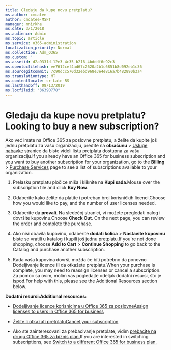 ```yaml
---
title: Gledaju da kupe novu pretplatu?
ms.author: cmcatee
author: cmcatee-MSFT
manager: mnirkhe
ms.date: 3/1/2018
ms.audience: Admin
ms.topic: article
ms.service: o365-administration
localization_priority: Normal
ms.collection: Adm_O365
ms.custom: ''
ms.assetid: d2a9331d-12e3-4c35-b216-4bdddf6c92c3
ms.openlocfilehash: ee7612cef4ad67c2620a2b1c6851b8d092eb1c36
ms.sourcegitcommit: 7c90dcc570d32ebd968e3e4e816a7b482890b3a4
ms.translationtype: MT
ms.contentlocale: sr-Latn-RS
ms.lasthandoff: 08/13/2019
ms.locfileid: "36390778"
---
```

# <a name="looking-to-buy-a-new-subscription"></a><span data-ttu-id="d9ba1-102">Gledaju da kupe novu pretplatu?</span><span class="sxs-lookup"><span data-stu-id="d9ba1-102">Looking to buy a new subscription?</span></span>

<span data-ttu-id="d9ba1-103">Ako već imate na Office 365 za poslovne pretplatu, a želite da kupite još jednu pretplatu za vašu organizaciju, pređite na **obračunu** \> [Usluge nabavke](https://go.microsoft.com/fwlink/p/?linkid=868433) stranice da biste videli listu pretplata dostupna za vašu organizaciju.</span><span class="sxs-lookup"><span data-stu-id="d9ba1-103">If you already have an Office 365 for business subscription and you want to buy another subscription for your organization, go to the **Billing** \> [Purchase Services](https://go.microsoft.com/fwlink/p/?linkid=868433) page to see a list of subscriptions available to your organization.</span></span>
 
1. <span data-ttu-id="d9ba1-104">Prelasku pretplatu pločice miša i kliknite na **Kupi sada**.</span><span class="sxs-lookup"><span data-stu-id="d9ba1-104">Mouse over the subscription tile and click **Buy Now**.</span></span>

2. <span data-ttu-id="d9ba1-105">Odaberite kako želite da platite i potreban broj korisničkih licenci.</span><span class="sxs-lookup"><span data-stu-id="d9ba1-105">Choose how you would like to pay, and the number of user licenses needed.</span></span>

3. <span data-ttu-id="d9ba1-106">Odaberite da **provali**. Na sledećoj stranici, vi možete pregledati nalog i dovršite kupovinu.</span><span class="sxs-lookup"><span data-stu-id="d9ba1-106">Choose **Check Out**. On the next page, you can review the order and complete the purchase.</span></span>

4. <span data-ttu-id="d9ba1-107">Ako nisi obavila kupovinu, odaberite **dodati kolica** \> **Nastavite kupovinu** biste se vratili u katalog i kupili još jednu pretplatu.</span><span class="sxs-lookup"><span data-stu-id="d9ba1-107">If you're not done shopping, choose **Add to Cart** \> **Continue Shopping** to go back to the Catalog and purchase another subscription.</span></span> 

5. <span data-ttu-id="d9ba1-108">Kada vaša kupovina dovrši, možda će biti potrebno da ponovno Dodeljivanje licence ili da otkažete pretplatu.</span><span class="sxs-lookup"><span data-stu-id="d9ba1-108">When your purchase is complete, you may need to reassign licenses or cancel a subscription.</span></span> <span data-ttu-id="d9ba1-109">Za pomoć sa ovim, molim vas pogledajte odeljak dodatni resursi, što je ispod.</span><span class="sxs-lookup"><span data-stu-id="d9ba1-109">For help with this, please see the Additional Resources section below.</span></span>

 <span data-ttu-id="d9ba1-110">**Dodatni resursi:**</span><span class="sxs-lookup"><span data-stu-id="d9ba1-110">**Additional resources:**</span></span>
  
- [<span data-ttu-id="d9ba1-111">Dodeljivanje licence korisnicima u Office 365 za poslovne</span><span class="sxs-lookup"><span data-stu-id="d9ba1-111">Assign licenses to users in Office 365 for business</span></span>](https://docs.microsoft.com/en-us/office365/admin/subscriptions-and-billing/assign-licenses-to-users)
    
- [<span data-ttu-id="d9ba1-112">Želite li otkazati pretplatu</span><span class="sxs-lookup"><span data-stu-id="d9ba1-112">Cancel your subscription</span></span>](https://docs.microsoft.com/en-us/office365/admin/subscriptions-and-billing/cancel-your-subscription)
    
- <span data-ttu-id="d9ba1-113">Ako ste zainteresovani za prebacivanje pretplate, vidim [prebacite na drugu Office 365 za biznis plan.](https://docs.microsoft.com/en-us/office365/admin/subscriptions-and-billing/switch-to-a-different-plan)</span><span class="sxs-lookup"><span data-stu-id="d9ba1-113">If you are interested in switching subscriptions, see [Switch to a different Office 365 for business plan.](https://docs.microsoft.com/en-us/office365/admin/subscriptions-and-billing/switch-to-a-different-plan)</span></span>